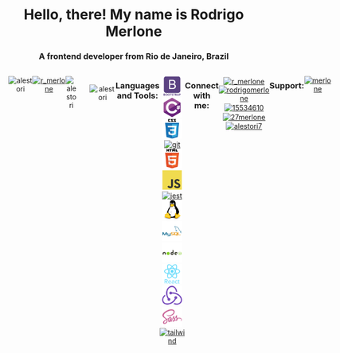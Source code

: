 <h1 align="center">Hello, there! My name is Rodrigo Merlone</h1>
<h3 align="center">A frontend developer from Rio de Janeiro, Brazil</h3>

<div style="display: flex" align="center">
<p align="center"> <img src="https://komarev.com/ghpvc/?username=alestori&label=Profile%20views&color=0e75b6&style=flat" alt="alestori" /> </p>

<p align="center"> <a href="https://twitter.com/r_merlone" target="blank"><img src="https://img.shields.io/twitter/follow/r_merlone?logo=twitter&style=for-the-badge" alt="r_merlone" /></a> </p>


<div style="display: flex; justify-content: center">
<p><img align="left" width="49%" src="https://github-readme-stats.vercel.app/api/top-langs?username=alestori&show_icons=true&theme=tokyonight&locale=en&layout=compact" alt="alestori" /></p>

<p>&nbsp;<img align="center" width="49%" src="https://github-readme-stats.vercel.app/api?username=alestori&show_icons=true&theme=tokyonight&locale=en" alt="alestori" /></p>
</div>
  
 <h3 align="center">Languages and Tools:</h3>
 <div style="display: flex; justify-content: center" width: "100%">
<p align="center"> <a href="https://getbootstrap.com" target="_blank"> <img src="https://raw.githubusercontent.com/devicons/devicon/master/icons/bootstrap/bootstrap-plain-wordmark.svg" alt="bootstrap" width="40" height="40"/> </a> <a href="https://www.w3schools.com/cs/" target="_blank"> <img src="https://raw.githubusercontent.com/devicons/devicon/master/icons/csharp/csharp-original.svg" alt="csharp" width="40" height="40"/> </a> <a href="https://www.w3schools.com/css/" target="_blank"> <img src="https://raw.githubusercontent.com/devicons/devicon/master/icons/css3/css3-original-wordmark.svg" alt="css3" width="40" height="40"/> </a> <a href="https://git-scm.com/" target="_blank"> <img src="https://www.vectorlogo.zone/logos/git-scm/git-scm-icon.svg" alt="git" width="40" height="40"/> </a> <a href="https://www.w3.org/html/" target="_blank"> <img src="https://raw.githubusercontent.com/devicons/devicon/master/icons/html5/html5-original-wordmark.svg" alt="html5" width="40" height="40"/> </a> <a href="https://developer.mozilla.org/en-US/docs/Web/JavaScript" target="_blank"> <img src="https://raw.githubusercontent.com/devicons/devicon/master/icons/javascript/javascript-original.svg" alt="javascript" width="40" height="40"/> </a> <a href="https://jestjs.io" target="_blank"> <img src="https://www.vectorlogo.zone/logos/jestjsio/jestjsio-icon.svg" alt="jest" width="40" height="40"/> </a> <a href="https://www.linux.org/" target="_blank"> <img src="https://raw.githubusercontent.com/devicons/devicon/master/icons/linux/linux-original.svg" alt="linux" width="40" height="40"/> </a> <a href="https://www.mysql.com/" target="_blank"> <img src="https://raw.githubusercontent.com/devicons/devicon/master/icons/mysql/mysql-original-wordmark.svg" alt="mysql" width="40" height="40"/> </a> <a href="https://nodejs.org" target="_blank"> <img src="https://raw.githubusercontent.com/devicons/devicon/master/icons/nodejs/nodejs-original-wordmark.svg" alt="nodejs" width="40" height="40"/> </a> <a href="https://reactjs.org/" target="_blank"> <img src="https://raw.githubusercontent.com/devicons/devicon/master/icons/react/react-original-wordmark.svg" alt="react" width="40" height="40"/> </a> <a href="https://redux.js.org" target="_blank"> <img src="https://raw.githubusercontent.com/devicons/devicon/master/icons/redux/redux-original.svg" alt="redux" width="40" height="40"/> </a> <a href="https://sass-lang.com" target="_blank"> <img src="https://raw.githubusercontent.com/devicons/devicon/master/icons/sass/sass-original.svg" alt="sass" width="40" height="40"/> </a> <a href="https://tailwindcss.com/" target="_blank"> <img src="https://www.vectorlogo.zone/logos/tailwindcss/tailwindcss-icon.svg" alt="tailwind" width="40" height="40"/> </a> </p> </div>
  
<h3 align="center">Connect with me:</h3>
<p align="center">
<a href="https://twitter.com/r_merlone" target="blank"><img align="center" src="https://raw.githubusercontent.com/rahuldkjain/github-profile-readme-generator/master/src/images/icons/Social/twitter.svg" alt="r_merlone" height="30" width="40" /></a>
<a href="https://linkedin.com/in/rodrigomerlone" target="blank"><img align="center" src="https://raw.githubusercontent.com/rahuldkjain/github-profile-readme-generator/master/src/images/icons/Social/linked-in-alt.svg" alt="rodrigomerlone" height="30" width="40" /></a>
<a href="https://stackoverflow.com/users/15534610" target="blank"><img align="center" src="https://raw.githubusercontent.com/rahuldkjain/github-profile-readme-generator/master/src/images/icons/Social/stack-overflow.svg" alt="15534610" height="30" width="40" /></a>
<a href="https://instagram.com/27merlone" target="blank"><img align="center" src="https://raw.githubusercontent.com/rahuldkjain/github-profile-readme-generator/master/src/images/icons/Social/instagram.svg" alt="27merlone" height="30" width="40" /></a>
<a href="https://www.hackerrank.com/alestori7" target="blank"><img align="center" src="https://raw.githubusercontent.com/rahuldkjain/github-profile-readme-generator/master/src/images/icons/Social/hackerrank.svg" alt="alestori7" height="30" width="40" /></a>
</p>
  
<h3 align="center">Support:</h3>
<p><a href="https://www.buymeacoffee.com/merlone"> <img align="center" src="https://cdn.buymeacoffee.com/buttons/v2/default-yellow.png" height="50" width="210" alt="merlone" /></a></p><br><br>
</div>

